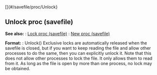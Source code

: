 []{#/savefile/proc/Unlock}
  ## Unlock proc (savefile)
  **See also:**
  :   [Lock proc (savefile)](ref/savefile/proc/Lock)
  :   [New proc (savefile)](ref/savefile/proc/New)
  <!-- -->
  **Format:**
  :   Unlock()
  Exclusive locks are automatically released when the savefile is closed,
  but if you want to keep reading the file and allow other processes to do
  the same, then you can explicitly unlock it.
  Note that this does not allow other processes to lock the file. It only
  allows them to read from it. As long as the file is open by more than
  one process, no lock may be obtained.